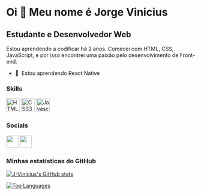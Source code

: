 Oi 👋 Meu nome é Jorge Vinicius
===============================

Estudante e Desenvolvedor Web
-----------------------------

Estou aprendendo a codificar há 2 anos. Comecei com HTML, CSS, JavaScript, e por isso encontrei uma paixão pelo desenvolvimento de Front-end.

* 🧠  Estou aprendendo React Native

### Skills

<p align="left">
<a href="https://developer.mozilla.org/en-US/docs/Glossary/HTML5" target="_blank" rel="noreferrer">
  <img src="https://raw.githubusercontent.com/danielcranney/readme-generator/main/public/icons/skills/html5-colored.svg" width="36" height="36" alt="HTML5" /></a>
<a href="https://www.w3.org/TR/CSS/#css" target="_blank" rel="noreferrer">
  <img src="https://raw.githubusercontent.com/danielcranney/readme-generator/main/public/icons/skills/css3-colored.svg" width="36" height="36" alt="CSS3" /></a>
<a href="https://developer.mozilla.org/en-US/docs/Web/JavaScript" target="_blank" rel="noreferrer">
  <img src="https://raw.githubusercontent.com/danielcranney/readme-generator/main/public/icons/skills/javascript-colored.svg" width="36" height="36" alt="Javascript" /></a>
</p>


### Socials

<p align="left"> 
   <a href="https://www.codepen.io/j-vinicius" target="_blank" rel="noreferrer">
     <img src="https://raw.githubusercontent.com/danielcranney/readme-generator/main/public/icons/socials/codepen.svg" width="32" height="32" /></a> 
   <a href="https://www.github.com/J-Vinicius" target="_blank" rel="noreferrer">
     <img src="https://raw.githubusercontent.com/danielcranney/readme-generator/main/public/icons/socials/github.svg" width="32" height="32" /></a>
</p>

### Minhas estatísticas do GitHub

<!-- <b>Minhas estatísticas do GitHub</b> -->

<a href="http://www.github.com/J-Vinicius"><img src="https://github-readme-stats.vercel.app/api?username=J-Vinicius&show_icons=true&hide=&count_private=true&title_color=0891b2&text_color=ffffff&icon_color=0891b2&bg_color=1c1917&hide_border=true&show_icons=true" alt="J-Vinicius's GitHub stats" /></a>

<a href="https://github.com/J-Vinicius" align="left"><img src="https://github-readme-stats.vercel.app/api/top-langs/?username=J-Vinicius&langs_count=10&title_color=0891b2&text_color=ffffff&icon_color=0891b2&bg_color=1c1917&hide_border=true&locale=en&custom_title=Top%20%Languages" alt="Top Languages" /></a>
